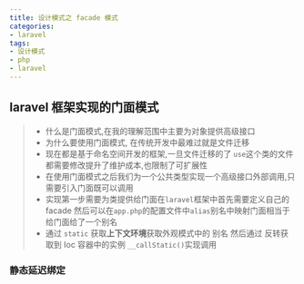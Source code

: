 ```yaml
---
title: 设计模式之 facade 模式
categories: 
- laravel
tags:
- 设计模式
- php
- laravel
---
```


## laravel 框架实现的门面模式

> * 什么是门面模式,在我的理解范围中主要为对象提供高级接口
> * 为什么要使用门面模式, 在传统开发中最难过就是文件迁移 
> * 现在都是基于命名空间开发的框架,一旦文件迁移的了 ``use``这个类的文件都需要修改提升了维护成本,也限制了可扩展性
> * 在使用门面模式之后我们为一个公共类型实现一个高级接口外部调用,只需要引入门面既可以调用
> * 实现第一步需要为类提供给门面在``laravel``框架中首先需要定义自己的facade 然后可以在``app.php``的配置文件中``alias``别名中映射门面相当于给门面给了一个别名
> * 通过 ``static`` 获取**上下文环境**获取外观模式中的 别名 然后通过 反转获取到 Ioc 容器中的实例 ``__callStatic()``实现调用

### 静态延迟绑定


